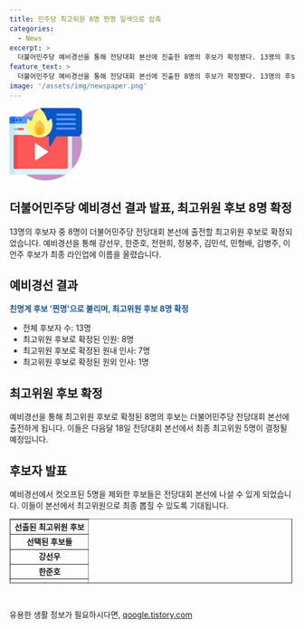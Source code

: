 ```yaml
---
title: 민주당 최고위원 8명 찐명 일색으로 압축
categories:
  - News
excerpt: >
  더불어민주당 예비경선을 통해 전당대회 본선에 진출한 8명의 후보가 확정됐다. 13명의 후보는 진짜 이재명계를 과시하며 친명계 후보임을 강조했다. 강선우 후보는 당대표는 이재명, 최고위원은 강선우라며 소년공 출신 이재명 대통령 시대와 온라인 당원 출신으로 역량을 강조했다. 이재명 후보는 다 친국민, 친민주당이라며 예비경선의 의미를 강조했다. 5명의 후보는 전당대회 본선에서 최고위원 5명을 가릴 예정이다.
feature_text: >
  더불어민주당 예비경선을 통해 전당대회 본선에 진출한 8명의 후보가 확정됐다. 13명의 후보는 진짜 이재명계를 과시하며 친명계 후보임을 강조했다. 강선우 후보는 당대표는 이재명, 최고위원은 강선우라며 소년공 출신 이재명 대통령 시대와 온라인 당원 출신으로 역량을 강조했다. 이재명 후보는 다 친국민, 친민주당이라며 예비경선의 의미를 강조했다. 5명의 후보는 전당대회 본선에서 최고위원 5명을 가릴 예정이다.
image: '/assets/img/newspaper.png'
---
```


<p><img src="/assets/img/news.png" alt="rentncar 속보" /></p>

<h2>더불어민주당 예비경선 결과 발표, 최고위원 후보 8명 확정</h2>

<p data-ke-size="size16">13명의 후보자 중 8명이 더불어민주당 전당대회 본선에 출전할 최고위원 후보로 확정되었습니다. 
예비경선을 통해 강선우, 한준호, 전현희, 정봉주, 김민석, 민형배, 김병주, 이언주 후보가 최종 라인업에 이름을 올렸습니다.</p>

<h2 data-ke-size="size26">예비경선 결과</h2>

<p data-ke-size="size16"><b><span style="color: #1a5490;">친명계 후보 '찐명'으로 불리며, 최고위원 후보 8명 확정</span></b></p>

<ul>
    <li>전체 후보자 수: 13명</li>
    <li>최고위원 후보로 확정된 인원: 8명</li>
    <li>최고위원 후보로 확정된 원내 인사: 7명</li>
    <li>최고위원 후보로 확정된 원외 인사: 1명</li>
</ul>

<h2 data-ke-size="size26">최고위원 후보 확정</h2>

<p data-ke-size="size16">예비경선을 통해 최고위원 후보로 확정된 8명의 후보는 더불어민주당 전당대회 본선에 출전하게 됩니다. 이들은 다음달 18일 전당대회 본선에서 최종 최고위원 5명이 결정될 예정입니다.</p>

<h2 data-ke-size="size26">후보자 발표</h2>

<p data-ke-size="size16">예비경선에서 컷오프된 5명을 제외한 후보들은 전당대회 본선에 나설 수 있게 되었습니다. 이들이 본선에서 최고위원으로 최종 뽑힐 수 있도록 기대됩니다.</p>

<table style="width: 500px; height: 114px;" border="1">
<tbody>
<tr>
<td style="text-align: center; height: 17px;"><b>선출된 최고위원 후보</b></td>
</tr>
<tr>
<td style="text-align: center; height: 17px;"><b>선택된 후보들</b></td>
</tr>
<tr>
<td style="text-align: center; height: 17px;"><b>강선우</b></td>
</tr>
<tr>
<td style="text-align: center; height: 17px;"><b>한준호</b></td>
</tr>
<tr>
<td style="text-align: center; height: 17px;"><b>전현희</b></td>
</tr>
<tr>
<td style="text-align: center; height: 17px;"><b>정봉주</b></td>
</tr>
<tr>
<td style="text-align: center; height: 17px;"><b>김민석</b></td>
</tr>
<tr>
<td style="text-align: center; height: 17px;"><b>민형배</b></td>
</tr>
<tr>
<td style="text-align: center; height: 17px;"><b>김병주</b></td>
</tr>
<tr>
<td style="text-align: center; height: 17px;"><b>이언주</b></td>
</tr>
</tbody>
</table>

<p data-ke-size="size16">&nbsp;</p>
유용한 생활 정보가 필요하시다면, <a href="https://qoogle.tistory.com" rel="dofollow">qoogle.tistory.com</a>


